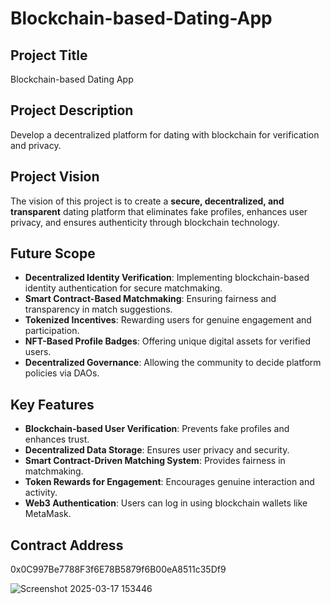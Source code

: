 # Blockchain-based-Dating-App

## Project Title
Blockchain-based Dating App

## Project Description
Develop a decentralized platform for dating with blockchain for verification and privacy.

## Project Vision
The vision of this project is to create a **secure, decentralized, and transparent** dating platform that eliminates fake profiles, enhances user privacy, and ensures authenticity through blockchain technology.

## Future Scope
- **Decentralized Identity Verification**: Implementing blockchain-based identity authentication for secure matchmaking.
- **Smart Contract-Based Matchmaking**: Ensuring fairness and transparency in match suggestions.
- **Tokenized Incentives**: Rewarding users for genuine engagement and participation.
- **NFT-Based Profile Badges**: Offering unique digital assets for verified users.
- **Decentralized Governance**: Allowing the community to decide platform policies via DAOs.

## Key Features
- **Blockchain-based User Verification**: Prevents fake profiles and enhances trust.
- **Decentralized Data Storage**: Ensures user privacy and security.
- **Smart Contract-Driven Matching System**: Provides fairness in matchmaking.
- **Token Rewards for Engagement**: Encourages genuine interaction and activity.
- **Web3 Authentication**: Users can log in using blockchain wallets like MetaMask.

## Contract Address
0x0C997Be7788F3f6E78B5879f6B00eA8511c35Df9

![Screenshot 2025-03-17 153446](https://github.com/user-attachments/assets/68495bd7-e079-4bfc-8a53-e95ad872b646)


